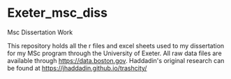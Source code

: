 # Exeter_msc_diss
Msc Dissertation Work

This repository holds all the r files and excel sheets used to my dissertation for my MSc program through the University of Exeter.
All raw data files are available through https://data.boston.gov. Haddadin's original research can be found at https://jhaddadin.github.io/trashcity/
